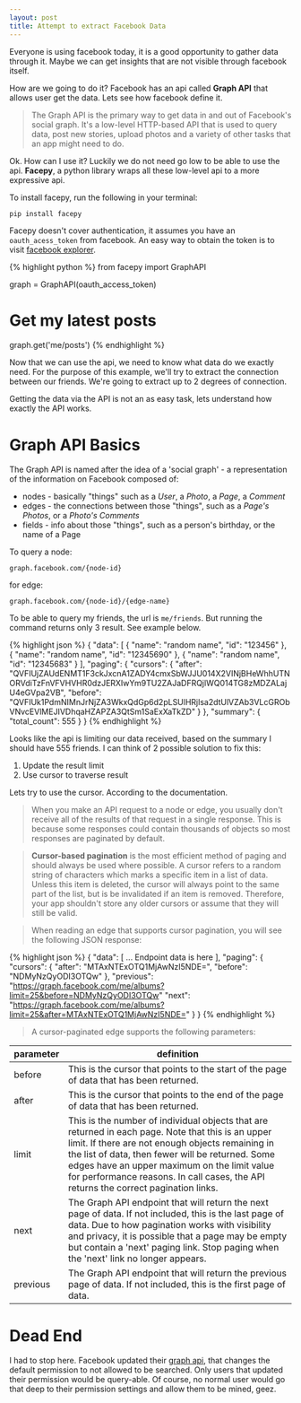 ```yaml
---
layout: post
title: Attempt to extract Facebook Data
---
```


Everyone is using facebook today, it is a good opportunity to gather data through it. Maybe we can get insights that are not visible through facebook itself.

How are we going to do it? Facebook has an api called __Graph API__ that allows user get the data. Lets see how facebook define it.

> The Graph API is the primary way to get data in and out of Facebook's social graph. It's a low-level HTTP-based API that is used to query data, post new stories, upload photos and a variety of other tasks that an app might need to do.


Ok. How can I use it? Luckily we do not need go low to be able to use the api. __Facepy__, a python library wraps all these low-level api to a more expressive api. 

To install facepy, run the following in your terminal:

```
pip install facepy
```

Facepy doesn't cover authentication, it assumes you have an `oauth_acess_token` from facebook. An easy way to obtain the token is to visit [facebook explorer][facebook-explorer].

{% highlight python %}
from facepy import GraphAPI

graph = GraphAPI(oauth_access_token)

# Get my latest posts
graph.get('me/posts')
{% endhighlight %}

Now that we can use the api, we need to know what data do we exactly need. For the purpose of this example, we'll try to extract the connection between our friends. We're going to extract up to 2 degrees of connection.

Getting the data via the API is not an as easy task, lets understand how exactly the API works.

# Graph API Basics

The Graph API is named after the idea of a 'social graph' - a representation of the information on Facebook composed of:

* nodes - basically "things" such as a _User_, a _Photo_, a _Page_, a _Comment_
* edges - the connections between those "things", such as a _Page's Photos_, or a _Photo's Comments_
* fields - info about those "things", such as a person's birthday, or the name of a Page

To query a node:

```
graph.facebook.com/{node-id}
```

for edge:

```
graph.facebook.com/{node-id}/{edge-name}
```

To be able to query my friends, the url is `me/friends`. But running the command returns only 3 result. See example below. 

{% highlight json %} 
{
  "data": [
    {
      "name": "random name",
      "id": "123456"
    },
    {
      "name": "random name",
      "id": "12345690"
    },
    {
      "name": "random name",
      "id": "12345683"
    }
  ],
  "paging": {
    "cursors": {
      "after": "QVFIUjZAUdENMT1F3ckJxcnA1ZADY4cmxSbWJJU014X2VINjBHeWhhUTNORVdiTzFnVFVHVHR0dzJERXIwYm9TU2ZAJaDFRQjlWQ014TG8zMDZALajU4eGVpa2VB",
      "before": "QVFIUk1PdmNIMnJrNjZA3WkxQdGp6d2pLSUlHRjlsa2dtUlVZAb3VLcGRObVNvcEVlMEJIVDhqaHZAPZA3QtSm1SaExXaTkZD"
    }
  },
  "summary": {
    "total_count": 555
  }
}
{% endhighlight %}

Looks like the api is limiting our data received, based on the summary I should have 555 friends. I can think of 2 possible solution to fix this:

1. Update the result limit
2. Use cursor to traverse result

Lets try to use the cursor. According to the documentation.


> When you make an API request to a node or edge, you usually don't receive all of the results of that request in a single response. This is because some responses could contain thousands of objects so most responses are paginated by default.

> __Cursor-based pagination__ is the most efficient method of paging and should always be used where possible. A cursor refers to a random string of characters which marks a specific item in a list of data. Unless this item is deleted, the cursor will always point to the same part of the list, but is be invalidated if an item is removed. Therefore, your app shouldn't store any older cursors or assume that they will still be valid.

> When reading an edge that supports cursor pagination, you will see the following JSON response:

{% highlight json %}
{
  "data": [
     ... Endpoint data is here
  ],
  "paging": {
    "cursors": {
      "after": "MTAxNTExOTQ1MjAwNzI5NDE=",
      "before": "NDMyNzQyODI3OTQw"
    },
    "previous": "https://graph.facebook.com/me/albums?limit=25&before=NDMyNzQyODI3OTQw"
    "next": "https://graph.facebook.com/me/albums?limit=25&after=MTAxNTExOTQ1MjAwNzI5NDE="
  }
}
{% endhighlight %}
> A cursor-paginated edge supports the following parameters:

parameter|definition
---|---
before|This is the cursor that points to the start of the page of data that has been returned.
after|This is the cursor that points to the end of the page of data that has been returned.
limit|This is the number of individual objects that are returned in each page. Note that this is an upper limit. If there are not enough objects remaining in the list of data, then fewer will be returned. Some edges have an upper maximum on the limit value for performance reasons. In call cases, the API returns the correct pagination links.
next|The Graph API endpoint that will return the next page of data. If not included, this is the last page of data. Due to how pagination works with visibility and privacy, it is possible that a page may be empty but contain a 'next' paging link. Stop paging when the 'next' link no longer appears.
previous|The Graph API endpoint that will return the previous page of data. If not included, this is the first page of data.

# Dead End
I had to stop here. Facebook updated their [graph api][graph-api-update], that changes the default permission to not allowed to be searched. Only users that updated their permission would be query-able. Of course, no normal user would go that deep to their permission settings and allow them to be mined, geez.


[facebook-explorer]: https://developers.facebook.com/tools/explorer
[graph-api-update]: http://stackoverflow.com/questions/23417356/facebook-graph-api-v2-0-me-friends-returns-empty-or-only-friends-who-also-u